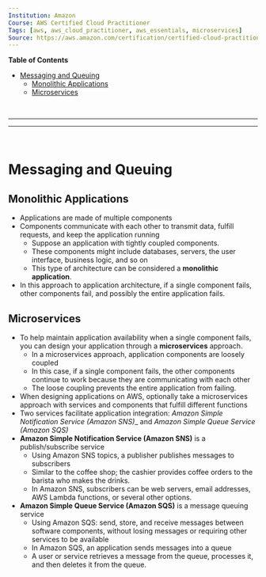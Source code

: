 ```yaml
---
Institution: Amazon
Course: AWS Certified Cloud Practitioner
Tags: [aws, aws_cloud_practitioner, aws_essentials, microservices]
Source: https://aws.amazon.com/certification/certified-cloud-practitioner/
---
```


**Table of Contents**
- [Messaging and Queuing](#messaging-and-queuing)
	- [Monolithic Applications](#monolithic-applications)
	- [Microservices](#microservices)

<br>

---
---

<br>

# Messaging and Queuing

## Monolithic Applications
- Applications are made of multiple components
- Components communicate with each other to transmit data, fulfill requests, and keep the application running
	- Suppose an application with tightly coupled components.
	- These components might include databases, servers, the user interface, business logic, and so on
	- This type of architecture can be considered a **monolithic application**. 
- In this approach to application architecture, if a single component fails, other components fail, and possibly the entire application fails.

## Microservices

- To help maintain application availability when a single component fails, you can design your application through a **microservices** approach.
	- In a microservices approach, application components are loosely coupled
	- In this case, if a single component fails, the other components continue to work because they are communicating with each other
	- The loose coupling prevents the entire application from failing. 
- When designing applications on AWS, optionally take a microservices approach with services and components that fulfill different functions
- Two services facilitate application integration: *Amazon Simple Notification Service (Amazon SNS)*_ and *Amazon Simple Queue Service (Amazon SQS)*
- **Amazon Simple Notification Service (Amazon SNS)** is a publish/subscribe service
	- Using Amazon SNS topics, a publisher publishes messages to subscribers
	- Similar to the coffee shop; the cashier provides coffee orders to the barista who makes the drinks.
	- In Amazon SNS, subscribers can be web servers, email addresses, AWS Lambda functions, or several other options.
- **Amazon Simple Queue Service (Amazon SQS)** is a message queuing service
	- Using Amazon SQS: send, store, and receive messages between software components, without losing messages or requiring other services to be available
	- In Amazon SQS, an application sends messages into a queue
	- A user or service retrieves a message from the queue, processes it, and then deletes it from the queue.